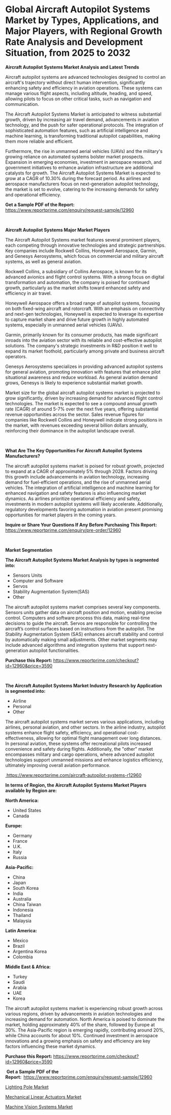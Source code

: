 <p><h1>Global Aircraft Autopilot Systems Market by Types, Applications, and Major Players, with Regional Growth Rate Analysis and Development Situation, from 2025 to 2032</h1></p><p><strong>Aircraft Autopilot Systems Market Analysis and Latest Trends</strong></p>
<p><p>Aircraft autopilot systems are advanced technologies designed to control an aircraft's trajectory without direct human intervention, significantly enhancing safety and efficiency in aviation operations. These systems can manage various flight aspects, including altitude, heading, and speed, allowing pilots to focus on other critical tasks, such as navigation and communication.</p><p>The Aircraft Autopilot Systems Market is anticipated to witness substantial growth, driven by increasing air travel demand, advancements in aviation technology, and the push for safer operational protocols. The integration of sophisticated automation features, such as artificial intelligence and machine learning, is transforming traditional autopilot capabilities, making them more reliable and efficient.</p><p>Furthermore, the rise in unmanned aerial vehicles (UAVs) and the military's growing reliance on automated systems bolster market prospects. Expansion in emerging economies, investment in aerospace research, and government initiatives to enhance aviation infrastructure are additional catalysts for growth. The Aircraft Autopilot Systems Market is expected to grow at a CAGR of 10.30% during the forecast period. As airlines and aerospace manufacturers focus on next-generation autopilot technology, the market is set to evolve, catering to the increasing demands for safety and operational efficiency.</p></p>
<p><strong>Get a Sample PDF of the Report:&nbsp;</strong> <a href="https://www.reportprime.com/enquiry/request-sample/12960?utm_campaign=1990&utm_medium=2&utm_source=Github&utm_content=ia&utm_term=19032025&utm_id=aircraft-autopilot-systems">https://www.reportprime.com/enquiry/request-sample/12960</a></p>
<p>&nbsp;</p>
<p><strong>Aircraft Autopilot Systems Major Market Players</strong></p>
<p><p>The Aircraft Autopilot Systems market features several prominent players, each competing through innovative technologies and strategic partnerships. Key companies include Rockwell Collins, Honeywell Aerospace, Garmin, and Genesys Aerosystems, which focus on commercial and military aircraft systems, as well as general aviation.</p><p>Rockwell Collins, a subsidiary of Collins Aerospace, is known for its advanced avionics and flight control systems. With a strong focus on digital transformation and automation, the company is poised for continued growth, particularly as the market shifts toward enhanced safety and efficiency in air travel.</p><p>Honeywell Aerospace offers a broad range of autopilot systems, focusing on both fixed-wing aircraft and rotorcraft. With an emphasis on connectivity and next-gen technologies, Honeywell is expected to leverage its expertise to capture market share and drive future growth in highly automated systems, especially in unmanned aerial vehicles (UAVs).</p><p>Garmin, primarily known for its consumer products, has made significant inroads into the aviation sector with its reliable and cost-effective autopilot solutions. The company's strategic investments in R&D position it well to expand its market foothold, particularly among private and business aircraft operators.</p><p>Genesys Aerosystems specializes in providing advanced autopilot systems for general aviation, promoting innovation with features that enhance pilot situational awareness and reduce workload. As general aviation demand grows, Genesys is likely to experience substantial market growth.</p><p>Market size for the global aircraft autopilot systems market is projected to grow significantly, driven by increasing demand for advanced flight control technologies. The market is expected to see a compound annual growth rate (CAGR) of around 5-7% over the next five years, offering substantial revenue opportunities across the sector. Sales revenue figures for companies like Rockwell Collins and Honeywell indicate strong positions in the market, with revenues exceeding several billion dollars annually, reinforcing their dominance in the autopilot landscape overall.</p></p>
<p>&nbsp;</p>
<p><strong>What Are The Key Opportunities For Aircraft Autopilot Systems Manufacturers?</strong></p>
<p><p>The aircraft autopilot systems market is poised for robust growth, projected to expand at a CAGR of approximately 5% through 2028. Factors driving this growth include advancements in aviation technology, increasing demand for fuel-efficient operations, and the rise of unmanned aerial vehicles. The integration of artificial intelligence and machine learning for enhanced navigation and safety features is also influencing market dynamics. As airlines prioritize operational efficiency and safety, investments in modern autopilot systems will likely accelerate. Additionally, regulatory developments favoring automation in aviation present promising opportunities for market players in the coming years.</p></p>
<p><strong>Inquire or Share Your Questions If Any Before Purchasing This Report:</strong> <a href="https://www.reportprime.com/enquiry/pre-order/12960?utm_campaign=1990&utm_medium=2&utm_source=Github&utm_content=ia&utm_term=19032025&utm_id=aircraft-autopilot-systems">https://www.reportprime.com/enquiry/pre-order/12960</a></p>
<p>&nbsp;</p>
<p><strong>Market Segmentation</strong></p>
<p><strong>The Aircraft Autopilot Systems Market Analysis by types is segmented into:</strong></p>
<p><ul><li>Sensors Units</li><li>Computer and Software</li><li>Servos</li><li>Stability Augmentation System(SAS)</li><li>Other</li></ul></p>
<p><p>The aircraft autopilot systems market comprises several key components. Sensors units gather data on aircraft position and motion, enabling precise control. Computers and software process this data, making real-time decisions to guide the aircraft. Servos are responsible for controlling the aircraft’s control surfaces based on instructions from the autopilot. The Stability Augmentation System (SAS) enhances aircraft stability and control by automatically making small adjustments. Other market segments may include advanced algorithms and integration systems that support next-generation autopilot functionalities.</p></p>
<p><strong>Purchase this Report:&nbsp;</strong><a href="https://www.reportprime.com/checkout?id=12960&price=3590&utm_campaign=1990&utm_medium=2&utm_source=Github&utm_content=ia&utm_term=19032025&utm_id=aircraft-autopilot-systems">https://www.reportprime.com/checkout?id=12960&price=3590</a></p>
<p>&nbsp;</p>
<p><strong>The Aircraft Autopilot Systems Market Industry Research by Application is segmented into:</strong></p>
<p><ul><li>Airline</li><li>Personal</li><li>Other</li></ul></p>
<p><p>The aircraft autopilot systems market serves various applications, including airlines, personal aviation, and other sectors. In the airline industry, autopilot systems enhance flight safety, efficiency, and operational cost-effectiveness, allowing for optimal flight management over long distances. In personal aviation, these systems offer recreational pilots increased convenience and safety during flights. Additionally, the "other" market encompasses military and cargo operations, where advanced autopilot technologies support unmanned missions and enhance logistics efficiency, ultimately improving overall aviation performance.</p></p>
<p><a href="https://www.reportprime.com/aircraft-autopilot-systems-r12960?utm_campaign=1990&utm_medium=2&utm_source=Github&utm_content=ia&utm_term=19032025&utm_id=aircraft-autopilot-systems">&nbsp;https://www.reportprime.com/aircraft-autopilot-systems-r12960</a></p>
<p><strong>In terms of Region, the Aircraft Autopilot Systems Market Players available by Region are:</strong></p>
<p>
    <p> <strong> North America: </strong>
        <ul>
            <li>United States</li>
            <li>Canada</li>
        </ul>
        </p> 
    <p> <strong> Europe: </strong>
        <ul>
            <li>Germany</li>
            <li>France</li>
            <li>U.K.</li>
            <li>Italy</li>
            <li>Russia</li>
        </ul>
        </p> 
    <p> <strong> Asia-Pacific: </strong>
        <ul>
            <li>China</li>
            <li>Japan</li>
            <li>South Korea</li>
            <li>India</li>
            <li>Australia</li>
            <li>China Taiwan</li>
            <li>Indonesia</li>
            <li>Thailand</li>
            <li>Malaysia</li>
        </ul>
        </p> 
    <p> <strong> Latin America: </strong>
        <ul>
            <li>Mexico</li>
            <li>Brazil</li>
            <li>Argentina Korea</li>
            <li>Colombia</li>
        </ul>
        </p> 
    <p> <strong> Middle East & Africa: </strong>
        <ul>
            <li>Turkey</li>
            <li>Saudi</li>
            <li>Arabia</li>
            <li>UAE</li>
            <li>Korea</li>
        </ul>
    </p>
    </p>
<p><p>The aircraft autopilot systems market is experiencing robust growth across various regions, driven by advancements in aviation technologies and increasing demand for automation. North America is poised to dominate the market, holding approximately 40% of the share, followed by Europe at 30%. The Asia-Pacific region is emerging rapidly, contributing around 20%, while China accounts for about 10%. Continued investment in aerospace innovations and a growing emphasis on safety and efficiency are key factors influencing these market dynamics.</p></p>
<p><strong>Purchase this Report: </strong><a href="https://www.reportprime.com/checkout?id=12960&price=3590&utm_campaign=1990&utm_medium=2&utm_source=Github&utm_content=ia&utm_term=19032025&utm_id=aircraft-autopilot-systems">https://www.reportprime.com/checkout?id=12960&price=3590</a></p>
<p>&nbsp;<strong>Get a Sample PDF of the Report:&nbsp;&nbsp;</strong><a href="https://www.reportprime.com/enquiry/request-sample/12960?utm_campaign=1990&utm_medium=2&utm_source=Github&utm_content=ia&utm_term=19032025&utm_id=aircraft-autopilot-systems">https://www.reportprime.com/enquiry/request-sample/12960</a></p>
<p><strong></strong></p>
<p><p><a href="https://github.com/darouthiamnl/Market-Research-Report-List-1/blob/main/lighting-pole-market.md?utm_campaign=1990&utm_medium=2&utm_source=Github&utm_content=ia&utm_term=19032025&utm_id=aircraft-autopilot-systems">Lighting Pole Market</a></p><p><a href="https://github.com/kreilkoffas4/Market-Research-Report-List-1/blob/main/mechanical-linear-actuators-market.md?utm_campaign=1990&utm_medium=2&utm_source=Github&utm_content=ia&utm_term=19032025&utm_id=aircraft-autopilot-systems">Mechanical Linear Actuators Market</a></p><p><a href="https://github.com/duerknikko44/Market-Research-Report-List-1/blob/main/machine-vision-systems-market.md?utm_campaign=1990&utm_medium=2&utm_source=Github&utm_content=ia&utm_term=19032025&utm_id=aircraft-autopilot-systems">Machine Vision Systems Market</a></p></p>